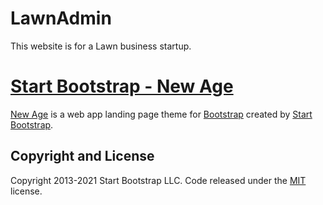 # LawnAdmin
This website is for a Lawn business startup.

# [Start Bootstrap - New Age](https://startbootstrap.com/theme/new-age/)

[New Age](https://startbootstrap.com/theme/new-age/) is a web app landing page theme for [Bootstrap](https://getbootstrap.com/) created by [Start Bootstrap](https://startbootstrap.com/).

## Copyright and License

Copyright 2013-2021 Start Bootstrap LLC. Code released under the [MIT](https://github.com/StartBootstrap/startbootstrap-new-age/blob/master/LICENSE) license.
